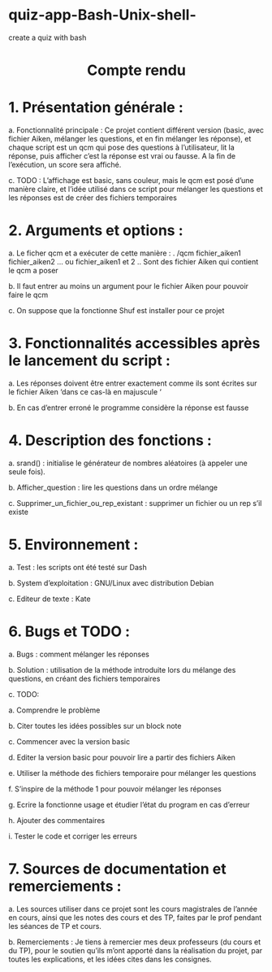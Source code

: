 # quiz-app-Bash-Unix-shell-
create a quiz with bash 

# <center>  Compte rendu </center>
# 1. Présentation générale :
  
a. Fonctionnalité principale :
Ce projet contient différent version (basic, avec fichier Aiken, mélanger les questions,
et en fin mélanger les réponse), et chaque script est un qcm qui pose des questions à
l’utilisateur, lit la réponse, puis afficher c’est la réponse est vrai ou fausse. A la fin de 
l’exécution, un score sera affiché.
  
c. TODO :
L’affichage est basic, sans couleur, mais le qcm est posé d’une manière claire, et 
l’idée utilisé dans ce script pour mélanger les questions et les réponses est de créer des 
fichiers temporaires 
# 2. Arguments et options :
  
a. Le ficher qcm et a exécuter de cette manière :
. /qcm fichier_aiken1 fichier_aiken2 …
ou fichier_aiken1 et 2 .. Sont des fichier Aiken qui contient le qcm a poser
  
b. Il faut entrer au moins un argument pour le fichier Aiken pour pouvoir faire le qcm
  
c. On suppose que la fonctionne Shuf est installer pour ce projet 
# 3. Fonctionnalités accessibles après le lancement du script :
 
a. Les réponses doivent être entrer exactement comme ils sont écrites sur le fichier 
Aiken ‘dans ce cas-là en majuscule ‘
 
b. En cas d’entrer erroné le programme considère la réponse est fausse 
# 4. Description des fonctions :
 
a. srand() : initialise le générateur de nombres aléatoires (à appeler une seule fois).
 
b. Afficher_question : lire les questions dans un ordre mélange
 
c. Supprimer_un_fichier_ou_rep_existant : supprimer un fichier ou un rep s’il existe
# 5. Environnement :
 
a. Test : les scripts ont été testé sur Dash
 
b. System d’exploitation : GNU/Linux avec distribution Debian
 
c. Editeur de texte : Kate 
# 6. Bugs et TODO :
 
a. Bugs : comment mélanger les réponses
 
b. Solution : utilisation de la méthode introduite lors du mélange des questions, en créant
des fichiers temporaires
 
c. TODO:
 
a. Comprendre le problème
 
b. Citer toutes les idées possibles sur un block note 
 
c. Commencer avec la version basic 

d. Editer la version basic pour pouvoir lire a partir des fichiers Aiken

e. Utiliser la méthode des fichiers temporaire pour mélanger les questions 

f. S’inspire de la méthode 1 pour pouvoir mélanger les réponses

g. Ecrire la fonctionne usage et étudier l’état du program en cas d’erreur 

h. Ajouter des commentaires 

i. Tester le code et corriger les erreurs 

# 7. Sources de documentation et remerciements :
 
a. Les sources utiliser dans ce projet sont les cours magistrales de l’année en cours, ainsi 
que les notes des cours et des TP, faites par le prof pendant les séances de TP et cours. 
 
b. Remerciements : Je tiens à remercier mes deux professeurs (du cours et du TP), pour le 
soutien qu’ils m’ont apporté dans la réalisation du projet, par toutes les explications, et 
les idées cites dans les consignes.